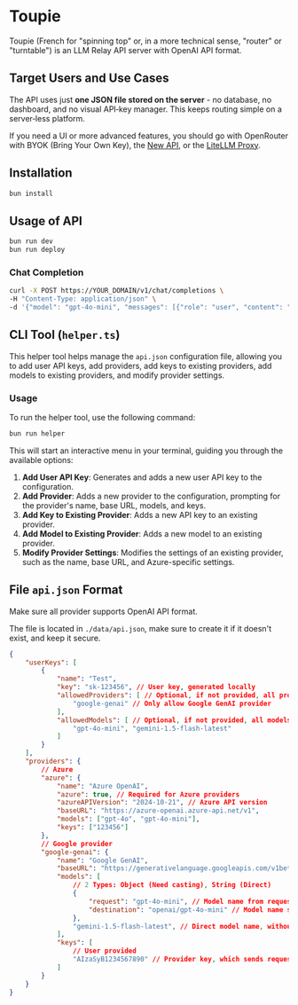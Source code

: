 # Toupie

Toupie (French for "spinning top" or, in a more technical sense, "router" or "turntable") is an LLM Relay API server with OpenAI API format.

## Target Users and Use Cases

The API uses just **one JSON file stored on the server** - no database, no dashboard, and no visual API‑key manager. This keeps routing simple on a server‑less platform.

If you need a UI or more advanced features, you should go with OpenRouter with BYOK (Bring Your Own Key), the [New API](https://github.com/QuantumNous/new-api), or the [LiteLLM Proxy](https://github.com/BerriAI/liteLLM-proxy).

## Installation

```bash
bun install
```

## Usage of API

```bash
bun run dev
bun run deploy
```

### Chat Completion

```bash
curl -X POST https://YOUR_DOMAIN/v1/chat/completions \
-H "Content-Type: application/json" \
-d '{"model": "gpt-4o-mini", "messages": [{"role": "user", "content": "Hello, how are you?"}]}'
```

## CLI Tool (`helper.ts`)

This helper tool helps manage the `api.json` configuration file, allowing you to add user API keys, add providers, add keys to existing providers, add models to existing providers, and modify provider settings.

### Usage

To run the helper tool, use the following command:

```bash
bun run helper
```

This will start an interactive menu in your terminal, guiding you through the available options:

1. **Add User API Key**: Generates and adds a new user API key to the configuration.
2. **Add Provider**: Adds a new provider to the configuration, prompting for the provider's name, base URL, models, and keys.
3. **Add Key to Existing Provider**: Adds a new API key to an existing provider.
4. **Add Model to Existing Provider**: Adds a new model to an existing provider.
5. **Modify Provider Settings**: Modifies the settings of an existing provider, such as the name, base URL, and Azure-specific settings.

## File `api.json` Format

Make sure all provider supports OpenAI API format.

The file is located in `./data/api.json`, make sure to create it if it doesn't exist, and keep it secure.

```json
{
    "userKeys": [
        {
            "name": "Test",
            "key": "sk-123456", // User key, generated locally
            "allowedProviders": [ // Optional, if not provided, all providers are allowed
                "google-genai" // Only allow Google GenAI provider
            ],
            "allowedModels": [ // Optional, if not provided, all models are allowed
                "gpt-4o-mini", "gemini-1.5-flash-latest"
            ]
        }
    ],
    "providers": {
        // Azure
        "azure": {
            "name": "Azure OpenAI",
            "azure": true, // Required for Azure providers
            "azureAPIVersion": "2024-10-21", // Azure API version
            "baseURL": "https://azure-openai.azure-api.net/v1",
            "models": ["gpt-4o", "gpt-4o-mini"],
            "keys": ["123456"]
        },
        // Google provider
        "google-genai": {
            "name": "Google GenAI",
            "baseURL": "https://generativelanguage.googleapis.com/v1beta/openai",
            "models": [
                // 2 Types: Object (Need casting), String (Direct)
                {
                    "request": "gpt-4o-mini", // Model name from request to be casted
                    "destination": "openai/gpt-4o-mini" // Model name sent to provider
                },
                "gemini-1.5-flash-latest", // Direct model name, without casting
            ],
            "keys": [
                // User provided
                "AIzaSyB1234567890" // Provider key, which sends requests to the provider
            ]
        }
    }
}
```
